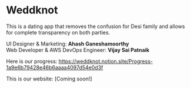 # Weddknot

This is a dating app that removes the confusion for Desi family and allows for complete transparency on both parties.  

UI Designer & Marketing: **Ahash Ganeshamoorthy**  
Web Developer & AWS DevOps Engineer: **Vijay Sai Patnaik**   
  
Here is our progress: https://weddknot.notion.site/Progress-1a9e6b79428e46b6aaaa4097d54e0d3f  
  
This is our website: [Coming soon!]
